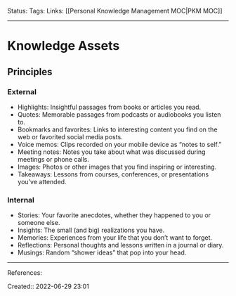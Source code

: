 Status:
Tags: 
Links: [[Personal Knowledge Management MOC|PKM MOC]]
___

# Knowledge Assets
## Principles
### External
- Highlights: Insightful passages from books or articles you read.
- Quotes: Memorable passages from podcasts or audiobooks you listen to.
- Bookmarks and favorites: Links to interesting content you find on the web or favorited social media posts.
- Voice memos: Clips recorded on your mobile device as “notes to self.”
- Meeting notes: Notes you take about what was discussed during meetings or phone calls.
- Images: Photos or other images that you find inspiring or interesting.
- Takeaways: Lessons from courses, conferences, or presentations you’ve attended.

### Internal
- Stories: Your favorite anecdotes, whether they happened to you or someone else.
- Insights: The small (and big) realizations you have.
- Memories: Experiences from your life that you don’t want to forget.
- Reflections: Personal thoughts and lessons written in a journal or diary.
- Musings: Random “shower ideas” that pop into your head.
___
References: 

Created:: 2022-06-29 23:01
